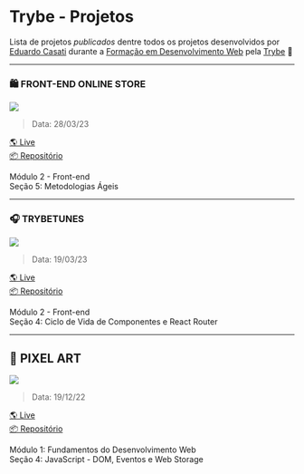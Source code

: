 # Trybe - Projetos
Lista de projetos _publicados_ dentre todos os projetos desenvolvidos por [Eduardo Casati](#) durante a [Formação em Desenvolvimento Web](https://www.betrybe.com/formacao-desenvolvimento-web) pela [Trybe](https://www.betrybe.com/) :rocket:

---

### 🛍️ **FRONT-END ONLINE STORE**
<img src="https://img.shields.io/badge/React-20232A?style=for-the-badge&logo=react&logoColor=61DAFB">

> Data: 28/03/23

[🌎 Live](https://frontend-online-store-ec.vercel.app/)
<br>
[📦 Repositório](https://github.com/eduardocasati/frontend-online-store)

Módulo 2 - Front-end
<br>
Seção 5: Metodologias Ágeis

---

### 🎧 **TRYBETUNES**
<img src="https://img.shields.io/badge/React-20232A?style=for-the-badge&logo=react&logoColor=61DAFB">

> Data: 19/03/23

[🌎 Live](https://trybetunes-ec.vercel.app/)
<br>
[📦 Repositório](https://github.com/eduardocasati/trybetunes)

Módulo 2 - Front-end
<br>
Seção 4: Ciclo de Vida de Componentes e React Router

---

## 🎨 **PIXEL ART**
<img src="https://img.shields.io/badge/JavaScript-F7DF1E?style=for-the-badge&logo=javascript&logoColor=black">

> Data: 19/12/22

[🌎 Live](https://eduardocasati.github.io/pixel-art/)
<br>
[📦 Repositório](https://github.com/eduardocasati/pixel-art)

Módulo 1: Fundamentos do Desenvolvimento Web
<br>
Seção 4: JavaScript - DOM, Eventos e Web Storage
